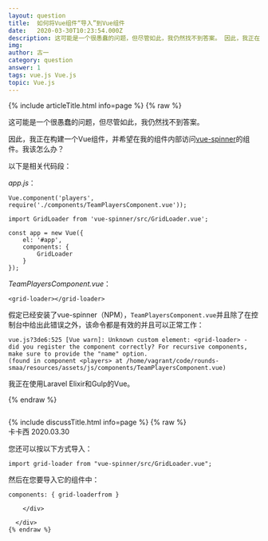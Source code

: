 ```yaml
---
layout: question
title:  如何将Vue组件“导入”到Vue组件
date:   2020-03-30T10:23:54.000Z
description: 这可能是一个很愚蠢的问题，但尽管如此，我仍然找不到答案。 因此，我正在构建一个Vue组件，并希望在我的组件内部访问vue-spinner的组件。我该怎...
img: 
author: 古一
category: question
answer: 1
tags: vue.js Vue.js
topic: Vue.js
---
```

<div class="article-root">
  <div class="article">
    {% include articleTitle.html info=page %}
    {% raw %}
    <div class="article-content"><p><font style="vertical-align: inherit;"><font style="vertical-align: inherit;">这可能是一个很愚蠢的问题，但尽管如此，我仍然找不到答案。 </font></font></p>

<p><font style="vertical-align: inherit;"><font style="vertical-align: inherit;">因此，我正在构建一个Vue组件，并希望</font><font style="vertical-align: inherit;">在我的组件内部</font><font style="vertical-align: inherit;">访问</font></font><a href="https://github.com/greyby/vue-spinner" rel="noreferrer"><font style="vertical-align: inherit;"><font style="vertical-align: inherit;">vue-spinner</font></font></a><font style="vertical-align: inherit;"><font style="vertical-align: inherit;">的组件。</font><font style="vertical-align: inherit;">我该怎么办？</font></font></p>

<p><font style="vertical-align: inherit;"><font style="vertical-align: inherit;">以下是相关代码段：</font></font></p>

<p><em><font style="vertical-align: inherit;"><font style="vertical-align: inherit;">app.js</font></font></em><font style="vertical-align: inherit;"><font style="vertical-align: inherit;">：</font></font></p>

<pre><code>Vue.component('players', require('./components/TeamPlayersComponent.vue'));<font></font>
<font></font>
import GridLoader from 'vue-spinner/src/GridLoader.vue';<font></font>
<font></font>
const app = new Vue({<font></font>
    el: '#app',<font></font>
    components: {<font></font>
        GridLoader<font></font>
    }<font></font>
});<font></font>
</code></pre>

<p><em><font style="vertical-align: inherit;"><font style="vertical-align: inherit;">TeamPlayersComponent.vue</font></font></em><font style="vertical-align: inherit;"><font style="vertical-align: inherit;">：</font></font></p>

<pre><code>&lt;grid-loader&gt;&lt;/grid-loader&gt;
</code></pre>

<p><font style="vertical-align: inherit;"><font style="vertical-align: inherit;">假定已经安装了vue-spinner（NPM），</font></font><code>TeamPlayersComponent.vue</code><font style="vertical-align: inherit;"><font style="vertical-align: inherit;">并且除了在控制台中给出此错误之外</font><font style="vertical-align: inherit;">，该命令</font><font style="vertical-align: inherit;">都是有效的并且可以正常工作：</font></font></p>

<p><code>vue.js?3de6:525 [Vue warn]: Unknown custom element: &lt;grid-loader&gt; - did you register the component correctly? For recursive components, make sure to provide the "name" option. 
(found in component &lt;players&gt; at /home/vagrant/code/rounds-smaa/resources/assets/js/components/TeamPlayersComponent.vue)</code></p>

<p><font style="vertical-align: inherit;"><font style="vertical-align: inherit;">我正在使用Laravel Elixir和Gulp的Vue。</font></font></p></div>
    {% endraw %}
  </div>
  <p style="height: 0;width:0;overflow: hidden;"> 第3862篇《如何将Vue组件“导入”到Vue组件》来自Winter(https://github.com/aiyld/aiyld.github.io)的站点</p>
  <div class="discuss-wrapper">
    {% include discussTitle.html info=page %}
    {% raw %}
    <div class="discuss-item">
        <div class="discuss-parent">
          <div class="discuss-meta">
            <span class="discuss-user">卡卡西</span>
            <span class="discuss-time">2020.03.30</span>
          </div>
          <div class="discuss-comment"><p><font style="vertical-align: inherit;"><font style="vertical-align: inherit;">您还可以按以下方式导入：</font></font></p>

<pre><code>import grid-loader from "vue-spinner/src/GridLoader.vue";
</code></pre>

<p><font style="vertical-align: inherit;"><font style="vertical-align: inherit;">然后在您要导入它的组件中：</font></font></p>

<pre><code>components: { grid-loaderfrom }
</code></pre></div>
        </div>
        
      </div>
    {% endraw %}
  </div>
<div>
